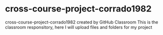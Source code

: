 # cross-course-project-corrado1982 <br>
cross-course-project-corrado1982 created by GitHub Classroom
This is the classroom responsitory, here I will upload files and folders for my project 
